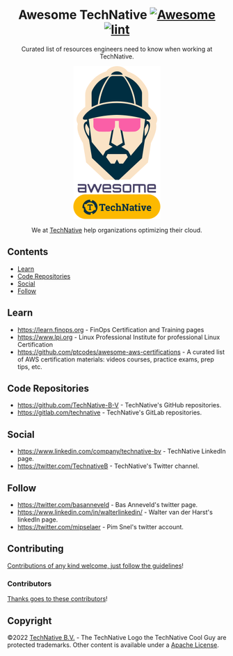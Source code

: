 <div align="center">

<!-- title -->

<!--lint ignore no-dead-urls-->

# Awesome TechNative [![Awesome](https://awesome.re/badge.svg)](https://awesome.re) [![lint](https://github.com/TechNative-B-V/awesome-technative/actions/workflows/lint.yaml/badge.svg)](https://github.com/TechNative-B-V/awesome-technative/actions/workflows/lint.yaml)

<!-- subtitle -->

Curated list of resources engineers need to know when working at TechNative.

<!-- image -->

<a href="" target="_blank" rel="noopener noreferrer">
  <img src="awesome-technative.png" />
</a>

<!-- description -->

We at [TechNative](https://technative.nl) help organizations optimizing their cloud.

</div>

<!-- TOC -->

## Contents

- [Learn](#learn)
- [Code Repositories](#code-repositories)
- [Social](#social)
- [Follow](#follow)

<!-- CONTENT -->

## Learn

- https://learn.finops.org - FinOps Certification and Training pages
- https://www.lpi.org - Linux Professional Institute for professional Linux Certification
- https://github.com/ptcodes/awesome-aws-certifications - A curated list of AWS certification materials: videos courses, practice exams, prep tips, etc.

## Code Repositories

- https://github.com/TechNative-B-V - TechNative's GitHub repositories.
- https://gitlab.com/technative - TechNative's GitLab repositories.

## Social

- https://www.linkedin.com/company/technative-bv - TechNative LinkedIn page.
- https://twitter.com/TechnativeB - TechNative's Twitter channel.

## Follow

<!-- list people worth following on social sites (Twitter, LinkedIn, GitHub, YouTube etc.) -->

- https://twitter.com/basanneveld - Bas Anneveld's twitter page.
- https://www.linkedin.com/in/walterlinkedin/ - Walter van der Harst's linkedIn page.
- https://twitter.com/mipselaer - Pim Snel's twitter account.

## Contributing

[Contributions of any kind welcome, just follow the guidelines](contributing.md)!

### Contributors

[Thanks goes to these contributors](https://github.com/TechNative-B-V/awesome-technative/graphs/contributors)!

## Copyright

©2022 [TechNative B.V.](https://technative.nl) - The TechNative Logo the TechNative Cool Guy are protected trademarks. Other content is available under a [Apache License](./license).
